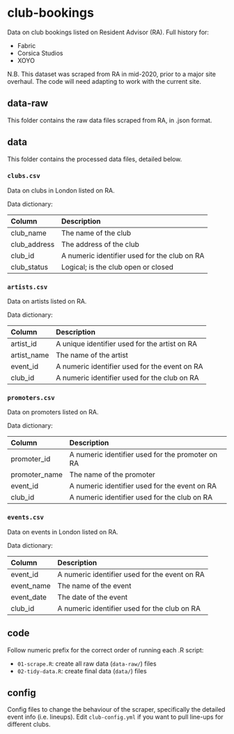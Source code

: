 
# club-bookings

Data on club bookings listed on Resident Advisor (RA). Full history for:

- Fabric
- Corsica Studios
- XOYO

N.B. This dataset was scraped from RA in mid-2020, prior to a major site overhaul. The code will need adapting to work with the current site.

## data-raw

This folder contains the raw data files scraped from RA, in .json format.

## data

This folder contains the processed data files, detailed below.

### `clubs.csv`

Data on clubs in London listed on RA. 

Data dictionary:

| Column    | Description                                                                                                                                                                |
|:----------|:---------------------------------------------------------------------------------------------------------------------------------------------------------------------------|
| club_name      | The name of the club                                                                                                                                 |
| club_address   | The address of the club                                                                                                                 |
| club_id     | A numeric identifier used for the club on RA                                                                                                                                |
| club_status  | Logical; is the club open or closed |

### `artists.csv`

Data on artists listed on RA. 

Data dictionary:

| Column    | Description                                                                                                                                                                |
|:----------|:---------------------------------------------------------------------------------------------------------------------------------------------------------------------------|
| artist_id      | A unique identifier used for the artist on RA                                                                                                                                 |
| artist_name   | The name of the artist                                                                                                                 |
| event_id     | A numeric identifier used for the event on RA                                                                                                                                |
| club_id  | A numeric identifier used for the club on RA |

### `promoters.csv`

Data on promoters listed on RA. 

Data dictionary:

| Column    | Description                                                                                                                                                                |
|:----------|:---------------------------------------------------------------------------------------------------------------------------------------------------------------------------|
| promoter_id      | A numeric identifier used for the promoter on RA                                                                                                                                 |
| promoter_name   | The name of the promoter                                                                                                                 |
| event_id     | A numeric identifier used for the event on RA                                                                                                                                |
| club_id  | A numeric identifier used for the club on RA |

### `events.csv`

Data on events in London listed on RA.

Data dictionary:

| Column    | Description                                                                                                                                                                |
|:----------|:---------------------------------------------------------------------------------------------------------------------------------------------------------------------------|
| event_id   | A numeric identifier used for the event on RA                                                                                                               |
| event_name     | The name of the event                                                                                                                                |
| event_date  | The date of the event |
| club_id      | A numeric identifier used for the club on RA  |

## code

Follow numeric prefix for the correct order of running each .R script:

- `01-scrape.R`: create all raw data (`data-raw/`) files
- `02-tidy-data.R`: create final data (`data/`) files

## config

Config files to change the behaviour of the scraper, specifically the detailed event info (i.e. lineups). Edit `club-config.yml` if you want to pull line-ups for different clubs.
